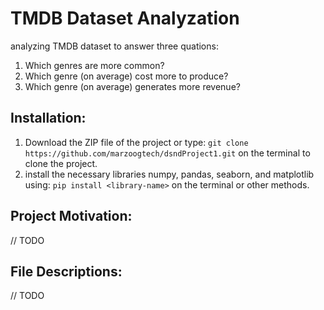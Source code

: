 # TMDB Dataset Analyzation
analyzing TMDB dataset to answer three quations:
1. Which genres are more common?
2. Which genre (on average) cost more to produce?
3. Which genre (on average) generates more revenue?

## Installation:
1. Download the ZIP file of the project or type: 
`git clone https://github.com/marzoogtech/dsndProject1.git`
on the terminal to clone the project. 
2. install the necessary libraries numpy, pandas, seaborn, and matplotlib using:
`pip install <library-name>`
on the terminal or other methods. 


## Project Motivation:
// TODO

## File Descriptions:
// TODO
